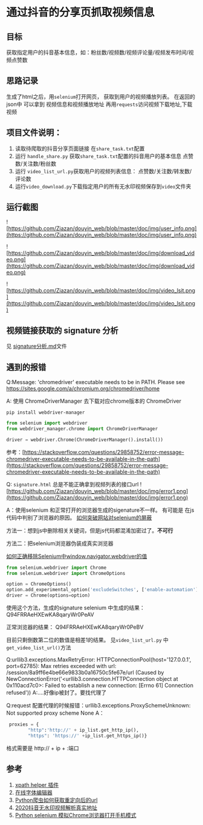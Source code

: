 <!--
 * @Author: your name
 * @Date: 2020-05-03 18:04:10
 * @LastEditTime: 2020-05-10 00:30:36
 * @LastEditors: Please set LastEditors
 * @Description: In User Settings Edit
 * @FilePath: /python/douyin_web/README.md
 -->

# 通过抖音的分享页抓取视频信息

## 目标
获取指定用户的抖音基本信息，如：粉丝数/视频数/视频评论量/视频发布时间/视频点赞数

## 思路记录
 生成了html之后，用`selenium`打开网页，
 获取到用户的视频播放列表。
 在返回的json中 可以拿到 视频信息和视频播放地址
 再用`requests`访问视频下载地址,下载视频

## 项目文件说明：
1. 读取待爬取的抖音分享页面链接 在`share_task.txt`配置
2. 运行 `handle_share.py` 获取`share_task.txt`配置的抖音用户的基本信息 点赞数/关注数/粉丝数
3. 运行 `video_list_url.py`获取用户的视频列表信息： 点赞数/关注数/转发数/评论数
4. 运行`video_download.py`下载指定用户的所有无水印视频保存到`video`文件夹


## 运行截图
![https://github.com/Ziazan/douyin_web/blob/master/doc/img/user_info.png](https://github.com/Ziazan/douyin_web/blob/master/doc/img/user_info.png)

![https://github.com/Ziazan/douyin_web/blob/master/doc/img/download_video.png](https://github.com/Ziazan/douyin_web/blob/master/doc/img/download_video.png)

![https://github.com/Ziazan/douyin_web/blob/master/doc/img/video_lsit.png](https://github.com/Ziazan/douyin_web/blob/master/doc/img/video_lsit.png)


## 视频链接获取的 signature 分析
见 [signature分析.md](https://github.com/Ziazan/douyin_web/blob/master/doc/signature%E5%88%86%E6%9E%90.md)文件

## 遇到的报错
Q:Message: 'chromedriver' executable needs to be in PATH. Please see https://sites.google.com/a/chromium.org/chromedriver/home

A:
使用 ChromeDriverManager 去下载对应chrome版本的 ChromeDriver
```
pip install webdriver-manager
```
```python
from selenium import webdriver
from webdriver_manager.chrome import ChromeDriverManager

driver = webdriver.Chrome(ChromeDriverManager().install())

```

参考：[https://stackoverflow.com/questions/29858752/error-message-chromedriver-executable-needs-to-be-available-in-the-path](https://stackoverflow.com/questions/29858752/error-message-chromedriver-executable-needs-to-be-available-in-the-path)

Q: `signature.html` 总是不能正确拿到视频列表的接口url 
![https://github.com/Ziazan/douyin_web/blob/master/doc/img/error1.png](https://github.com/Ziazan/douyin_web/blob/master/doc/img/error1.png)

A：使用selenium 和正常打开的浏览器生成的sigenature不一样。 有可能是 在js代码中判别了浏览器的原因。
[如何突破网站对selenium的屏蔽](https://blog.csdn.net/clf63082/article/details/100223126?utm_medium=distribute.pc_relevant.none-task-blog-BlogCommendFromBaidu-2&depth_1-utm_source=distribute.pc_relevant.none-task-blog-BlogCommendFromBaidu-2)

方法一：想到js中删除相关关键词，但是js代码都混淆加密过了。**不可行**

方法二：把selenium浏览器伪装成真实浏览器

[如何正确移除Selenium中window.navigator.webdriver的值](https://cloud.tencent.com/developer/article/1397806)

```python
from selenium.webdriver import Chrome
from selenium.webdriver import ChromeOptions

option = ChromeOptions()
option.add_experimental_option('excludeSwitches', ['enable-automation'])
driver = Chrome(options=option)
```
使用这个方法，生成的signature
selenium 中生成的结果：
Q94FRRAeHXEwKA8qaryWr0PeAV

正常浏览器的结果：
Q94FRRAeHXEwKA8qaryWr0PeBV

目前只剩倒数第二位的数值是相差1的结果。
见`video_list_url.py` 中`get_video_list_url()`方法

Q:urllib3.exceptions.MaxRetryError: HTTPConnectionPool(host='127.0.0.1', port=62785): Max retries exceeded with url: /session/8a9ff6e4be66e9833b0a16750c5fe67e/url (Caused by NewConnectionError('<urllib3.connection.HTTPConnection object at 0x110acd7c0>: Failed to establish a new connection: [Errno 61] Connection refused'))
A:....好像ip被封了。要找代理了

Q:request 配置代理的时候报错：urllib3.exceptions.ProxySchemeUnknown: Not supported proxy scheme None
A：
```python
 proxies = { 
        "http":'http://' + ip_list.get_http_ip(),
        "https": 'https://' +ip_list.get_https_ip()}
```
格式需要是 http:// + ip + :端口

## 参考
1. [xpath helper 插件](https://blog.csdn.net/love666666shen/article/details/72613143)
2. [在线字体编辑器](https://kekee000.github.io/fonteditor/)
3. [Python爬虫如何获取重定向后的url](https://blog.csdn.net/lclfeng/article/details/88647616)
4. [2020抖音无水印视频解析真实地址](https://blog.csdn.net/qq_36737934/article/details/104127835)
5. [Python selenium 模拟Chrome浏览器打开手机模式](https://www.cnblogs.com/yiwenrong/p/12664414.html)